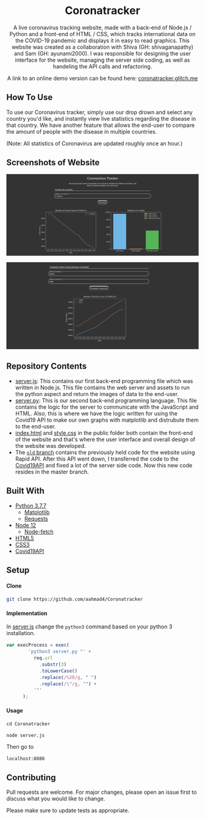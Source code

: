 <h1 align="center">Coronatracker</h1> 

<p align="center">
A live coronavirus tracking website, made with a back-end of Node.js / Python and a front-end of HTML / CSS, which tracks international data on the COVID-19 pandemic and displays it in easy to read graphics. This website was created as a collaboration with Shiva (GH: shivaganapathy) and Sam (GH: ayunami2000). I was responsible for designing the user interface for the website, managing the server side coding, as well as handeling the API calls and refactoring. 
</p>

<p align="center">
A link to an online demo version can be found here: <a href="https://coronatracker.glitch.me" target="_blank">coronatracker.glitch.me</a>
</p>

## How To Use
To use our Coronavirus tracker, simply use our drop drown and select any country you'd like, and instantly view live statistics regarding the disease in that country. We have another feature that allows the end-user to compare the amount of people with the disease in multiple countries.

(Note: All statistics of Coronavirus are updated roughly once an hour.)


## Screenshots of Website

![](screenshot1.png)

![](screenshot2.png)

## Repository Contents
* [server.js](https://github.com/aahmad4/Live-Coronavirus-Tracker/blob/master/server.js): This contains our first back-end programming file which was written in Node.js. This file contains the web server and assets to run the python aspect and return the images of data to the end-user.
* [server.py](https://github.com/aahmad4/Live-Coronavirus-Tracker/blob/master/server.py): This is our second back-end programming language. This file contains the logic for the server to communicate with the JavaScript and HTML. Also, this is where we have the logic written for using the Covid19 API to make our own graphs with matplotlib and distrubute them to the end-user.
* [index.html](https://github.com/aahmad4/Live-Coronavirus-Tracker/blob/master/public/index.html) and [style.css](https://github.com/aahmad4/Live-Coronavirus-Tracker/blob/master/public/style.css) in the public folder both contain the front-end of the website and that's where the user interface and overall design of the website was developed.
* The [`old` branch](https://github.com/aahmad4/Live-Coronavirus-Tracker/tree/old) contains the previously held code for the website using Rapid API. After this API went down, I transferred the code to the [Covid19API](https://covid19api.com/) and fixed a lot of the server side code. Now this new code resides in the master branch. 

## Built With

* [Python 3.7.7](https://www.python.org/)
   * [Matplotlib](https://matplotlib.org/)
   * [Requests](https://requests.readthedocs.io/en/master/)
* [Node 12](https://nodejs.org/en/)
   * [Node-fetch](https://www.npmjs.com/package/node-fetch)
* [HTML5](https://developer.mozilla.org/en-US/docs/Web/HTML)
* [CSS3](https://developer.mozilla.org/en-US/docs/Archive/CSS3)
* [Covid19API](https://covid19api.com/)

## Setup

#### Clone
```bash
git clone https://github.com/aahmad4/Coronatracker
```

#### Implementation

In [server.js](https://github.com/aahmad4/Live-Coronavirus-Tracker/blob/master/server.js) change the `python3` command 
based on your python 3 installation. 

```javascript
var execProcess = exec(
        'python3 server.py "' +
          req.url
            .substr(3)
            .toLowerCase()
            .replace(/%20/g, " ")
            .replace(/\"/g, "") +
          '"'
      );
```

#### Usage 
```
cd Coronatracker
```
```
node server.js
```
Then go to 
```
localhost:8080
```

## Contributing

Pull requests are welcome. For major changes, please open an issue first to discuss what you would like to change.

Please make sure to update tests as appropriate.

